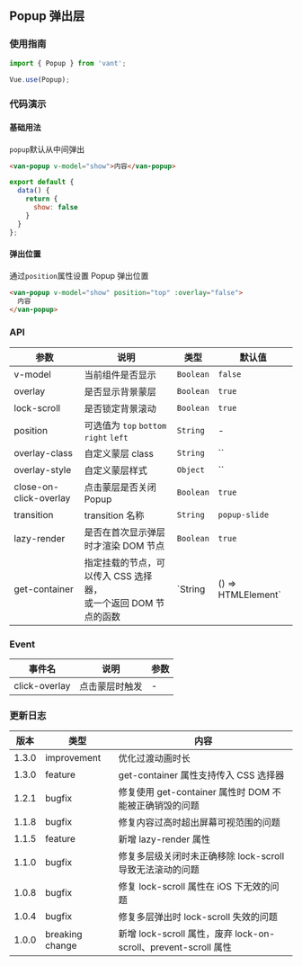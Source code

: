 ## Popup 弹出层

### 使用指南
``` javascript
import { Popup } from 'vant';

Vue.use(Popup);
```

### 代码演示

#### 基础用法
`popup`默认从中间弹出

```html
<van-popup v-model="show">内容</van-popup>
```

```javascript
export default {
  data() {
    return {
      show: false
    }
  }
};
```

#### 弹出位置
通过`position`属性设置 Popup 弹出位置

```html
<van-popup v-model="show" position="top" :overlay="false">
  内容
</van-popup>
```

### API

| 参数 | 说明 | 类型 | 默认值 |
|-----------|-----------|-----------|-------------|
| v-model | 当前组件是否显示 | `Boolean` | `false` |
| overlay | 是否显示背景蒙层 | `Boolean` | `true` |
| lock-scroll | 是否锁定背景滚动 | `Boolean` | `true` |
| position | 可选值为 `top` `bottom` `right` `left` | `String` | - |
| overlay-class | 自定义蒙层 class | `String` | `` |
| overlay-style | 自定义蒙层样式 | `Object` | `` |
| close-on-click-overlay | 点击蒙层是否关闭 Popup | `Boolean` | `true` |
| transition | transition 名称 | `String` | `popup-slide` |
| lazy-render | 是否在首次显示弹层时才渲染 DOM 节点 | `Boolean` | `true` |
| get-container | 指定挂载的节点，可以传入 CSS 选择器，<br>或一个返回 DOM 节点的函数 | `String | () => HTMLElement` | - |

### Event

| 事件名 | 说明 | 参数 |
|-----------|-----------|-----------|
| click-overlay | 点击蒙层时触发 | - |

### 更新日志

| 版本 | 类型 | 内容 |
|-----------|-----------|-----------|
| 1.3.0 | improvement | 优化过渡动画时长
| 1.3.0 | feature | get-container 属性支持传入 CSS 选择器
| 1.2.1 | bugfix | 修复使用 get-container 属性时 DOM 不能被正确销毁的问题
| 1.1.8 | bugfix | 修复内容过高时超出屏幕可视范围的问题
| 1.1.5 | feature | 新增 lazy-render 属性
| 1.1.0 | bugfix | 修复多层级关闭时未正确移除 lock-scroll 导致无法滚动的问题
| 1.0.8 | bugfix | 修复 lock-scroll 属性在 iOS 下无效的问题
| 1.0.4 | bugfix | 修复多层弹出时 lock-scroll 失效的问题
| 1.0.0 | breaking change | 新增 lock-scroll 属性，废弃 lock-on-scroll、prevent-scroll 属性
